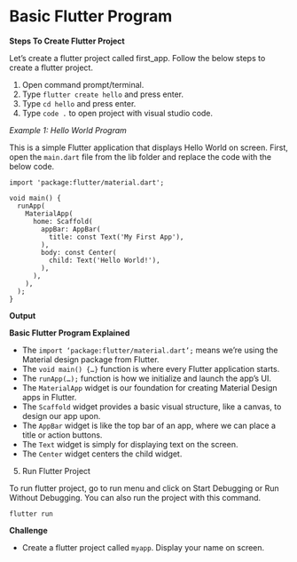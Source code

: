 
# Basic Flutter Program

**Steps To Create Flutter Project**

Let’s create a flutter project called first_app. Follow the below steps to create a flutter project.

1. Open command prompt/terminal.
2. Type `flutter create hello` and press enter.
3. Type `cd hello` and press enter.
4. Type `code .` to open project with visual studio code.

*Example 1: Hello World Program*

This is a simple Flutter application that displays Hello World on screen. First, open the `main.dart` file from the lib folder and replace the code with the below code.

```
import 'package:flutter/material.dart';

void main() {
  runApp(
    MaterialApp(
      home: Scaffold(
        appBar: AppBar(
          title: const Text('My First App'),
        ),
        body: const Center(
          child: Text('Hello World!'),
        ),
      ),
    ),
  );
}
```

**Output**


**Basic Flutter Program Explained**

- The `import ‘package:flutter/material.dart’;` means we’re using the Material design package from Flutter.
- The `void main() {…}` function is where every Flutter application starts.
- The `runApp(…);` function is how we initialize and launch the app’s UI.
- The `MaterialApp` widget is our foundation for creating Material Design apps in Flutter.
- The `Scaffold` widget provides a basic visual structure, like a canvas, to design our app upon.
- The `AppBar` widget is like the top bar of an app, where we can place a title or action buttons.
- The `Text` widget is simply for displaying text on the screen.
- The `Center` widget centers the child widget.

5. Run Flutter Project

To run flutter project, go to run menu and click on Start Debugging or Run Without Debugging. You can also run the project with this command.

`flutter run`

**Challenge**

- Create a flutter project called `myapp`. Display your name on screen.

